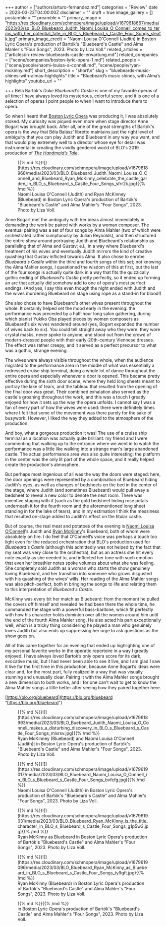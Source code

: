 +++
author = ["authors/arturo-fernandez.md"]
categories = "Review"
date = 2023-03-23T04:00:00Z
disclaimer = ""
draft = true
image_gallery = []
postamble = ""
preamble = ""
primary_image = "https://res.cloudinary.com/schmopera/image/upload/v1679618667/media/2023/03/sq_BLO_Bluebeard_Judith_Naomi_Louisa_O_Connell_comes_to_terms_with_her_potential_fate_in_BLO_s_Bluebeard_s_Castle_Four_Songs_sleafk.jpg"
primary_image_credit = "Naomi Louisa O'Connell (Judith) in Boston Lyric Opera's production of Bartók's \"Bluebeard's Castle\" and Alma Mahler's \"Four Songs\", 2023. Photo by Liza Voll."
related_articles = ["articles/in-review-bluebeards-castle-erwartung.md"]
related_companies = ["scene/companies/boston-lyric-opera-1.md"]
related_people = ["scene/people/naomi-louisa-o-connell.md", "scene/people/ryan-mckinny.md"]
short_description = "short\n"
slug = "bluebeards-music-shines-with-almas-highlights"
title = "Bluebeard’s music shines, with Alma’s highlights"
youtube_url = ""

+++
Béla Bartók's _Duke Bluebeard's Castle_ is one of my favorite operas of all time: I have always loved its mysterious, colorful score, and it is one of a selection of operas I point people to when I want to introduce them to opera. 

So when I heard that [Boston Lyric Opera](/scene/companies/boston-lyric-opera/) was producing it, I was absolutely stoked. My curiosity was piqued even more when stage director Anne Bogart was brought back. After all, one of the great strengths of Bartók's opera is the way that Béla Balász' libretto maintains just the right level of ambiguity that you can play Judith and Bluebeard in any way you want, and that would play extremely well to a director whose eye for detail was instrumental in creating the vividly gendered world of BLO's 2019 production of [_The Handmaid’s Tale_](/installation-handmaids-tale-a-dramatic-chilling-staging/).

<figure data-type="image">{{% md %}}![](https://res.cloudinary.com/schmopera/image/upload/v1679618968/media/2023/03/BLO_Bluebeard_Judith_Naomi_Louisa_O_Connell_and_Bluebeard_Ryan_McKinny_celebrate_the_castle_garden_in_BLO_s_Bluebeard_s_Castle_Four_Songs_sfrr2k.jpg){{% /md %}}

<figcaption>Naomi Louisa O'Connell (Judith) and Ryan McKinney (Bluebeard) in Boston Lyric Opera's production of Bartók's "Bluebeard's Castle" and Alma Mahler's "Four Songs", 2023. Photo by Liza Voll.</figcaption>  
</figure>

Anne Bogart met the ambiguity with her ideas almost immediately in demanding the work be paired with works by a woman composer. The eventual pairing was a set of four songs by Alma Mahler (two of which were orchestrated rather sumptuously by Julian Reynolds), and then structured the entire show around portraying Judith and Bluebeard's relationship as paralleling that of Alma and Gustav; e.i., in a way where Bluebeard's treatment of his wives and eventually Judith mirrors the kind of creative quashing that Gustav inflicted towards Alma. It also chose to enrobe _Bluebeard's Castle_ within the third and fourth songs of this set; not knowing the Alma Mahler songs, I questioned the wisdom of this at first, but the last of the four songs is actually quite dark in a way that fits the quizzically gothic ending of _Bluebeard's Castle_ pretty perfectly, so it ended up forming an arc that actually did somehow add to one of opera's most perfect endings. (And yes, I say this even though the night ended with Judith and the wives murdering Bluebeard on stage using rope as a stand-in for blood!)

She also chose to have Bluebeard's other wives present throughout the whole. It certainly helped set the mood early in the evening: the performance was preceded by a half-hour long salon gathering, during which pianist Yukiko Oba played pieces by women composers as Bluebeard's six wives wandered around (yes, Bogart expanded the number of wives back to six). You could tell straight away who they were: they wore crystal masks, never spoke to anyone, and stood out from the crowd of modern-dressed people with their early-20th-century Viennese dresses. The effect was rather creepy, and it served as a perfect precursor to what was a gothic, strange evening.

The wives were always visible throughout the whole, when the audience migrated to the performance area in the middle of what was essentially a redressed cruise ship terminal, doing a whole lot of dance throughout the entire opera and especially whenever a door is opened. This became pretty effective during the sixth door scene, where they held long sheets meant to portray the lake of tears, and the tableau that resulted from the opening of the final door was great. Their combined exhalation also served as the castle's groaning throughout the work, and this was a touch I greatly enjoyed for how it sets up the way the opera unfolds. I cannot say I was a fan of every part of how the wives were used: there were definitely times where I felt that some of the movement was there purely for the sake of busywork. However, I liked the way they added to the atmosphere of the production.

And boy, what a gorgeous production it was! The use of a cruise ship terminal as a location was actually quite brilliant: my friend and I were commenting that walking up to the entrance where we went in to watch the performance was a little like walking into a strange man's large abandoned castle. The actual performance area was also quite interesting: the platform in the center was the only lit part of the whole space, and it really helped create the production's atmosphere. 

But perhaps most ingenious of all was the way the doors were staged: here, the door openings were represented by a combination of Bluebeard hiding Judith's eyes, as well as changes of bedsheets on the bed in the center of the stage, where Judith (and sometimes Bluebeard) would pull away a bedsheet to reveal a new color to denote the next room. There was inventive staging with it (such as the gold bedsheet hiding rose petals underneath it for the fourth room and the aforementioned long sheet standing in for the lake of tears), and in my estimation I think the messiness that resulted on-stage added to Judith's effect on the titular castle.

But of course, the real meat and potatoes of the evening is [Naomi Louisa O’Connell](/scene/people/naomi-louisa-oconnell/)'s Judith and [Ryan McKinny](/scene/people/ryan-mckinny/)'s Bluebeard, both of whom were absolutely on fire. I do feel that O'Connell’s voice was perhaps a touch too light even for the reduced orchestration that BLO's production used for _Bluebeard's Castle_ (although this admittedly was not helped by the fact that my seat was very close to the orchestra), but as an actress she hit every note exactly as she needed to, and inflected her tone with such emotion that even her breathier notes spoke volumes about what she was feeling. She completely sold Judith as a woman who starts the show genuinely loving Bluebeard, and her transition into someone who grows disgusted with his quashing of the wives’ wills. Her reading of the Alma Mahler songs was also pitch-perfect, both in bringing the songs to life and relating them to this interpretation of _Bluebeard's Castle_. 

McKinny was every bit her match as Bluebeard: from the moment he pulled the covers off himself and revealed he had been there the whole time, he commanded the stage with a powerful bass-baritone, which fit perfectly with how his character holds dominion over all the women around him until the end of the fourth Alma Mahler song. He also acted his part exceptionally well, which is a tricky thing considering he played a man who genuinely loves Judith but also ends up suppressing her urge to ask questions as the show goes on.

All of this came together for an evening that ended up highlighting one of my personal favorite works in the operatic repertoire in a way I greatly enjoyed. I have always loved Bartok’s only opera score for its dark, evocative music, but I had never been able to see it live, and I am glad I saw it live for the first time in this production, because Anne Bogart’s ideas were clear and, for the most part, fully realized in a way that was visually stunning and unusually clear. Pairing it with the Alma Mahler songs brought a new dimension to both works, and I for one can’t wait to get to know the Alma Mahler songs a little better after seeing how they paired together here.

[https://blo.org/bluebeard](https://blo.org/bluebeard "https://blo.org/bluebeard")

<figure data-type="image">{{% md %}}![](https://res.cloudinary.com/schmopera/image/upload/v1679618993/media/2023/03/BLO_Buebeard_Judith_Naomi_Louisa_O_Connell_makes_a_disturbing_discovery_in_BLO_s_Bluebeard_s_Castle_Four_Songs_mlxrsv.jpg){{% /md %}}

<figcaption>Ryan McKinney (Bluebeard) and Naomi Louisa O'Connell (Judith)t in Boston Lyric Opera's production of Bartók's "Bluebeard's Castle" and Alma Mahler's "Four Songs", 2023. Photo by Liza Voll.</figcaption>  
</figure>

<figure data-type="image">{{% md %}}![](https://res.cloudinary.com/schmopera/image/upload/v1679619017/media/2023/03/BLO_Bluebeard_Naomi_Louisa_O_Connell_in_BLO_s_Bluebeard_s_Castle_Four_Songs_bvfcfg.jpg){{% /md %}}

<figcaption>Naomi Louisa O'Connell (Judith) in Boston Lyric Opera's production of Bartók's "Bluebeard's Castle" and Alma Mahler's "Four Songs", 2023. Photo by Liza Voll.</figcaption>  
</figure>

<figure data-type="image">{{% md %}}![](https://res.cloudinary.com/schmopera/image/upload/v1679619031/media/2023/03/BLO_Bluebeard_Ryan_McKinny_is_the_title_character_in_BLO_s_Bluebeard_s_Castle_Four_Songs_g1p5w3.jpg){{% /md %}}

<figcaption>Ryan McKinny as Bluebeard in Boston Lyric Opera's production of Bartók's "Bluebeard's Castle" and Alma Mahler's "Four Songs", 2023. Photo by Liza Voll.</figcaption>  
</figure>

<figure data-type="image">{{% md %}}![](https://res.cloudinary.com/schmopera/image/upload/v1679619096/media/2023/03/BLO_Bluebeard_Ryan_McKinny_as_Bluebeard_in_BLO_s_Bluebeard_s_Castle_Four_Songs_ty9gft.jpg){{% /md %}}

<figcaption>Ryan McKinny (Bluebeard) in Boston Lyric Opera's production of Bartók's "Bluebeard's Castle" and Alma Mahler's "Four Songs", 2023. Photo by Liza Voll.</figcaption>  
</figure>

<figure data-type="image">{{% md %}}{{% /md %}}

<figcaption> in Boston Lyric Opera's production of Bartók's "Bluebeard's Castle" and Alma Mahler's "Four Songs", 2023. Photo by Liza Voll.</figcaption>  
</figure>